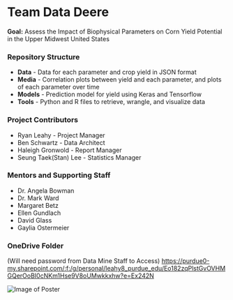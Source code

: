 # Team Data Deere

**Goal:** Assess the Impact of Biophysical Parameters on Corn Yield Potential in the Upper Midwest United States

### Repository Structure

* **Data** - Data for each parameter and crop yield in JSON format
* **Media** - Correlation plots between yield and each parameter, and plots of each parameter over time
* **Models** - Prediction model for yield using Keras and Tensorflow
* **Tools** - Python and R files to retrieve, wrangle, and visualize data

### Project Contributors
* Ryan Leahy - Project Manager
* Ben Schwartz - Data Architect
* Haleigh Gronwold - Report Manager
* Seung Taek(Stan) Lee - Statistics Manager

### Mentors and Supporting Staff
* Dr. Angela Bowman
* Dr. Mark Ward
* Margaret Betz
* Ellen Gundlach
* David Glass
* Gaylia Ostermeier

### OneDrive Folder 
(Will need password from Data Mine Staff to Access)
https://purdue0-my.sharepoint.com/:f:/g/personal/leahy8_purdue_edu/Eo182zqPlstGvOVHMGQerOoBI0cNKm1Hse9V8oUMwkkxhw?e=Ex242N

![Image of Poster](https://github.com/leahy8/John-Deere-Project/blob/master/Media/John_Deere_Poster.png)
